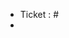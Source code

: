 <!-- Add "fix" in front of # if it fixes the ticket or do nothing to only mention it -->
* Ticket : #
* 
